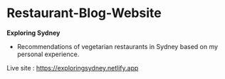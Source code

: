 # Restaurant-Blog-Website

**Exploring Sydney**

-   Recommendations of vegetarian restaurants in Sydney based on my personal experience.

Live site : https://exploringsydney.netlify.app
